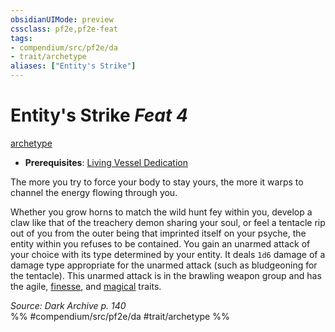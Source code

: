 ```yaml
---
obsidianUIMode: preview
cssclass: pf2e,pf2e-feat
tags:
- compendium/src/pf2e/da
- trait/archetype
aliases: ["Entity's Strike"]
---
```

# Entity's Strike  *Feat 4*  
[archetype](archetype.md "Archetype Feat Trait")  

- **Prerequisites**: [Living Vessel Dedication](living-vessel-dedication-da.md)

The more you try to force your body to stay yours, the more it warps to channel the energy flowing through you.

Whether you grow horns to match the wild hunt fey within you, develop a claw like that of the treachery demon sharing your soul, or feel a tentacle rip out of you from the outer being that imprinted itself on your psyche, the entity within you refuses to be contained. You gain an unarmed attack of your choice with its type determined by your entity. It deals `1d6` damage of a damage type appropriate for the unarmed attack (such as bludgeoning for the tentacle). This unarmed attack is in the brawling weapon group and has the agile, [finesse](finesse.md "Finesse Weapon Trait"), and [magical](magical.md "Magical Item Trait") traits.

*Source: Dark Archive p. 140*  
%% #compendium/src/pf2e/da #trait/archetype %%
